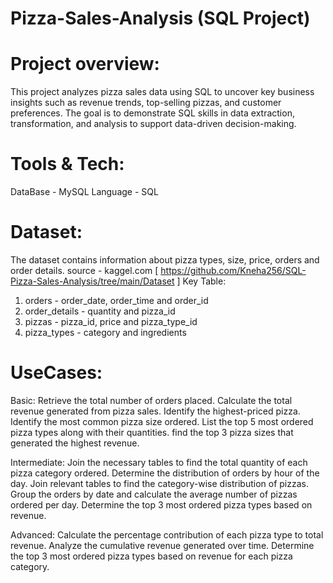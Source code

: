 #  Pizza-Sales-Analysis (SQL Project)

# Project overview:
This project analyzes pizza sales data using SQL to uncover key business insights such as revenue trends, top-selling pizzas, and customer preferences. The goal is to demonstrate SQL skills in data extraction, transformation, and analysis to support data-driven decision-making.

# Tools & Tech:
DataBase - MySQL
Language - SQL

# Dataset: 
The dataset contains information about pizza types, size, price, orders and order details.
source - kaggel.com [ https://github.com/Kneha256/SQL-Pizza-Sales-Analysis/tree/main/Dataset ]
Key Table:
  1. orders - order_date, order_time and order_id
  2. order_details - quantity and pizza_id
  3. pizzas - pizza_id, price and pizza_type_id
  4. pizza_types - category and ingredients

# UseCases:
Basic:
Retrieve the total number of orders placed.
Calculate the total revenue generated from pizza sales.
Identify the highest-priced pizza.
Identify the most common pizza size ordered.
List the top 5 most ordered pizza types along with their quantities.
find the top 3 pizza sizes that generated the highest revenue.

Intermediate:
Join the necessary tables to find the total quantity of each pizza category ordered.
Determine the distribution of orders by hour of the day.
Join relevant tables to find the category-wise distribution of pizzas.
Group the orders by date and calculate the average number of pizzas ordered per day.
Determine the top 3 most ordered pizza types based on revenue.

Advanced:
Calculate the percentage contribution of each pizza type to total revenue.
Analyze the cumulative revenue generated over time.
Determine the top 3 most ordered pizza types based on revenue for each pizza category.

